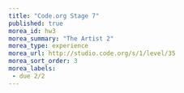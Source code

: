 ```yaml
---
title: "Code.org Stage 7"
published: true
morea_id: hw3
morea_summary: "The Artist 2"
morea_type: experience
morea_url: http://studio.code.org/s/1/level/35
morea_sort_order: 3
morea_labels:
 - due 2/2
---
```

